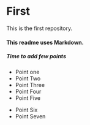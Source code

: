 # First
This is the first repository. 

#### This readme uses Markdown.

##### Time to add few points
* Point one 
* Point Two
* Point Three
* Point Four
* Point Five
- Point Six
- Point Seven
